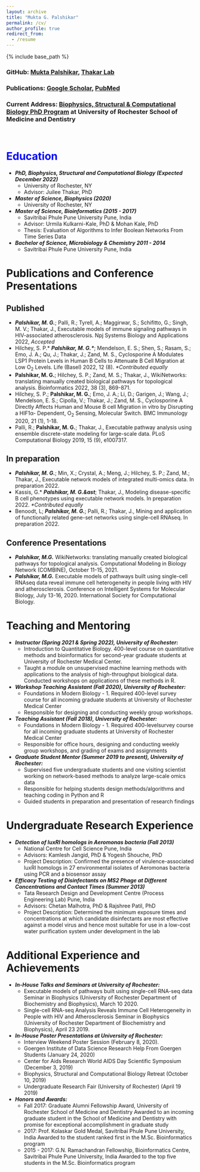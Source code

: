 ```yaml
---
layout: archive
title: "Mukta G. Palshikar"
permalink: /cv/
author_profile: true
redirect_from:
  - /resume
---
```


{% include base_path %}

### GitHub: [Mukta Palshikar](https://github.com/mgp13), [Thakar Lab](https://github.com/Thakar-Lab)
### Publications: [Google Scholar](https://scholar.google.com/citations?hl=en&user=wKCY16IAAAAJ&view_op=list_works&sortby=pubdate), [PubMed](https://pubmed.ncbi.nlm.nih.gov/?term=mukta+palshikar)
### Current Address: [Biophysics, Structural & Computational Biology PhD Program](https://www.urmc.rochester.edu/education/graduate/phd/biophysics/faculty-students/students.aspx) at University of Rochester School of Medicine and Dentistry
<br>

<span style="color:blue">Education</span>
======
* ***PhD, Biophysics, Structural and Computational Biology (Expected December 2022)***
  - University of Rochester, NY
  - Advisor: Juilee Thakar, PhD
* ***Master of Science, Biophysics (2020)***
  - University of Rochester, NY
* ***Master of Science, Bioinformatics (2015 - 2017)***
  - Savitribai Phule Pune University Pune, India
  - Advisor: Urmila Kulkarni-Kale, PhD & Mohan Kale, PhD
  - Thesis: Evaluation of Algorithms to Infer Boolean Networks From Time Series Data
* ***Bachelor of Science, Microbiology & Chemistry 2011 - 2014***
  - Savitribai Phule Pune University Pune, India

Publications and Conference Presentations
======

Published
------
* ***Palshikar, M. G.***; Palli, R.;  Tyrell, A.;  Maggirwar, S.;  Schifitto, G.;  Singh, M. V.; Thakar, J., Executable models of immune signaling pathways in HIV-associated atherosclerosis. Npj Systems Biology and Applications 2022, *Accepted*
* Hilchey, S. P.&ast;  ***Palshikar, M. G.&ast;***;  Mendelson, E. S.;  Shen, S.;  Rasam, S.;  Emo, J. A.;  Qu, J.;  Thakar, J.; Zand, M. S., Cyclosporine A Modulates LSP1 Protein Levels in Human B Cells to Attenuate B Cell Migration at Low O<sub>2</sub> Levels. Life (Basel) 2022, 12 (8). *&ast;Contributed equally*
* **Palshikar, M. G.**;  Hilchey, S. P.;  Zand, M. S.; Thakar, J., WikiNetworks: translating manually created biological pathways for topological analysis. Bioinformatics 2022, 38 (3), 869-871.
* Hilchey, S. P.;  **Palshikar, M. G.**;  Emo, J. A.;  Li, D.;  Garigen, J.;  Wang, J.;  Mendelson, E. S.;  Cipolla, V.;  Thakar, J.; Zand, M. S., Cyclosporine A Directly Affects Human and Mouse B cell Migration in vitro by Disrupting a HIF1α- Dependent, O<sub>2</sub> Sensing, Molecular Switch. BMC Immunology 2020, 21 (1), 1-18.
* Palli, R.;  **Palshikar, M. G.**; Thakar, J., Executable pathway analysis using ensemble discrete-state modeling for large-scale data. PLoS Computational Biology 2019, 15 (9), e1007317.

In preparation
------
* ***Palshikar, M. G.***; Min, X.; Crystal, A.; Meng, J.; Hilchey, S. P.; Zand, M.; Thakar, J., Executable network models of integrated multi-omics data. In preparation 2022.
* Kassis, G.&ast; ***Palshikar, M. G.&ast***; Thakar, J., Modeling disease-specific B cell phenotypes using executable network models. In preparation 2022. *&ast;Contributed equally*
* Benoodt, L; ***Palshikar, M. G.***; Palli, R.; Thakar, J., Mining and application of functionally related gene-set networks using single-cell RNAseq. In preparation 2022.

Conference Presentations
------
* ***Palshikar, M.G.*** WikiNetworks: translating manually created biological pathways for topological analysis. Computational Modeling in Biology Network (COMBINE), October 11-15, 2021.
* ***Palshikar, M.G.*** Executable models of pathways built using single-cell RNAseq data reveal immune cell heterogeneity in people living with HIV and atherosclerosis. Conference on Intelligent Systems for Molecular Biology, July 13-16, 2020. International Society for Computational Biology.

Teaching and Mentoring
======
* ***Instructor (Spring 2021 & Spring 2022), University of Rochester:***
  - Introduction to Quantitative Biology. 400-level course on quantitative methods and bioinformatics for second-year graduate students at
  University of Rochester Medical Center.
  - Taught a module on unsupervised machine learning methods with applications to the analysis of high-throughput biological
  data. Conducted workshops on applications of these methods in R.
* ***Workshop Teaching Assistant (Fall 2020), University of Rochester:***
  - Foundations in Modern Biology - 1. Required 400-level survey course for all incoming graduate students at University of Rochester
  Medical Center
  - Responsible for designing and conducting weekly group workshops.
* ***Teaching Assistant (Fall 2018), University of Rochester:***
  - Foundations in Modern Biology - 1. Required 400-levelsurvey course for all incoming graduate students at University of Rochester
  Medical Center
  - Responsible for office hours, designing and conducting weekly group workshops, and grading of exams and assignments
* ***Graduate Student Mentor (Summer 2019 to present), University of Rochester:***
  - Supervised five undergraduate students and one visiting scientist working on network-based methods to analyze large-scale
  omics data
  - Responsible for helping students design methods/algorithms and teaching coding in Python and R
  - Guided students in preparation and presentation of research findings

Undergraduate Research Experience
======
* ***Detection of luxRI homologs in Aeromonas bacteria (Fall 2013)***
  - National Centre for Cell Science Pune, India
  - Advisors: Kamlesh Jangid, PhD & Yogesh Shouche, PhD
  - Project Description: Confirmed the presence of virulence-associated luxRI homologs in 27 environmental isolates of Aeromonas bacteria
using PCR and a biosensor assay
* ***Efficacy Testing of Disinfectants on MS2 Phage at Different Concentrations and Contact Times (Summer 2013)***
  - Tata Research Design and Development Centre (Process Engineering Lab) Pune, India
  - Advisors: Chetan Malhotra, PhD & Rajshree Patil, PhD
  - Project Description: Determined the minimum exposure times and concentrations at which candidate disinfectants are most effective
against a model virus and hence most suitable for use in a low-cost water purification system under development in the lab

Additional Experience and Achievements
======
* ***In-House Talks and Seminars at University of Rochester:***
  - Executable models of pathways built using single-cell RNA-seq data Seminar in Biophysics (University of Rochester
Department of Biochemistry and Biophysics), March 10 2020.
  - Single-cell RNA-seq Analysis Reveals Immune Cell Heterogeneity in People with HIV and Atherosclerosis Seminar in
Biophysics (University of Rochester Department of Biochemistry and Biophysics), April 23 2019.
* ***In-House Poster Presentations at University of Rochester:***
  - Interview Weekend Poster Session (February 8, 2020).
  - Goergen Institute of Data Science Research Help From Goergen Students (January 24, 2020)
  - Center for Aids Research World AIDS Day Scientific Symposium (December 3, 2019)
  - Biophysics, Structural and Computational Biology Retreat (October 10, 2019)
  - Undergraduate Research Fair (University of Rochester) (April 19 2019)
* ***Honors and Awards:***
  - Fall 2017: Graduate Alumni Fellowship Award, University of Rochester School of Medicine and Dentistry
Awarded to an incoming graduate student in the School of Medicine and Dentistry with promise for exceptional
accomplishment in graduate study
  - 2017: Prof. Kolaskar Gold Medal, Savitribai Phule Pune University, India
Awarded to the student ranked first in the M.Sc. Bioinformatics program
  - 2015 - 2017: G.N. Ramachandran Fellowship, Bioinformatics Centre, Savitribai Phule Pune University, India
Awarded to the top five students in the M.Sc. Bioinformatics program
